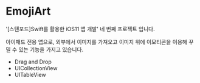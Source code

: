 # EmojiArt
 '[스탠포드]Swift를 활용한 iOS11 앱 개발' 네 번째 프로젝트 입니다.



아이패드 전용 앱으로, 외부에서 이미지를 가져오고 이미지 위에 이모티콘을 이용해 꾸밀 수 있는 기능을 가지고 있습니다.



- Drag and Drop
- UICollectionView
- UITableView
